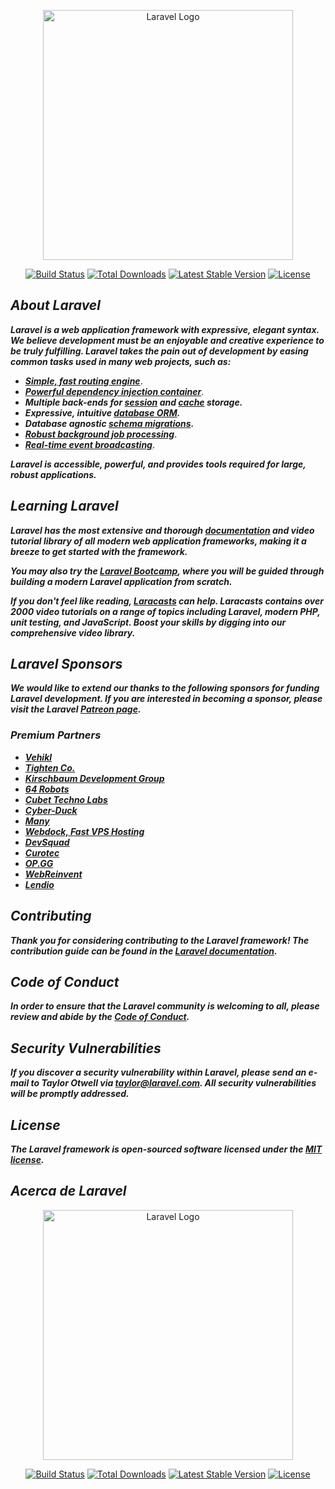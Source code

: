 <p align="center"><a href="https://laravel.com" target="_blank"><img src="https://raw.githubusercontent.com/laravel/art/master/logo-lockup/5%20SVG/2%20CMYK/1%20Full%20Color/laravel-logolockup-cmyk-red.svg" width="400" alt="Laravel Logo"></a></p>

<p align="center">
<a href="https://github.com/laravel/framework/actions"><img src="https://github.com/laravel/framework/workflows/tests/badge.svg" alt="Build Status"></a>
<a href="https://packagist.org/packages/laravel/framework"><img src="https://img.shields.io/packagist/dt/laravel/framework" alt="Total Downloads"></a>
<a href="https://packagist.org/packages/laravel/framework"><img src="https://img.shields.io/packagist/v/laravel/framework" alt="Latest Stable Version"></a>
<a href="https://packagist.org/packages/laravel/framework"><img src="https://img.shields.io/packagist/l/laravel/framework" alt="License"></a>
</p>

## **_About Laravel_**

**_Laravel is a web application framework with expressive, elegant syntax. We believe development must be an enjoyable and creative experience to be truly fulfilling. Laravel takes the pain out of development by easing common tasks used in many web projects, such as:_**

- [**_Simple, fast routing engine_**](https://laravel.com/docs/routing).
- [**_Powerful dependency injection container_**](https://laravel.com/docs/container).
- **_Multiple back-ends for [session](https://laravel.com/docs/session) and [cache](https://laravel.com/docs/cache) storage._**
- **_Expressive, intuitive [database ORM](https://laravel.com/docs/eloquent)._**
- **_Database agnostic [schema migrations](https://laravel.com/docs/migrations)._**
- [**_Robust background job processing_**](https://laravel.com/docs/queues).
- [**_Real-time event broadcasting_**](https://laravel.com/docs/broadcasting).

**_Laravel is accessible, powerful, and provides tools required for large, robust applications._**

## **_Learning Laravel_**

**_Laravel has the most extensive and thorough [documentation](https://laravel.com/docs) and video tutorial library of all modern web application frameworks, making it a breeze to get started with the framework._**

**_You may also try the [Laravel Bootcamp](https://bootcamp.laravel.com), where you will be guided through building a modern Laravel application from scratch._**

**_If you don't feel like reading, [Laracasts](https://laracasts.com) can help. Laracasts contains over 2000 video tutorials on a range of topics including Laravel, modern PHP, unit testing, and JavaScript. Boost your skills by digging into our comprehensive video library._**

## **_Laravel Sponsors_**

**_We would like to extend our thanks to the following sponsors for funding Laravel development. If you are interested in becoming a sponsor, please visit the Laravel [Patreon page](https://patreon.com/taylorotwell)._**

### **_Premium Partners_**

- **[_Vehikl_](https://vehikl.com/)**
- **[_Tighten Co._](https://tighten.co)**
- **[_Kirschbaum Development Group_](https://kirschbaumdevelopment.com)**
- **[_64 Robots_](https://64robots.com)**
- **[_Cubet Techno Labs_](https://cubettech.com)**
- **[_Cyber-Duck_](https://cyber-duck.co.uk)**
- **[_Many_](https://www.many.co.uk)**
- **[_Webdock, Fast VPS Hosting_](https://www.webdock.io/en)**
- **[_DevSquad_](https://devsquad.com)**
- **[_Curotec_](https://www.curotec.com/services/technologies/laravel/)**
- **[_OP.GG_](https://op.gg)**
- **[_WebReinvent_](https://webreinvent.com/?utm_source=laravel&utm_medium=github&utm_campaign=patreon-sponsors)**
- **[_Lendio_](https://lendio.com)**

## **_Contributing_**

**_Thank you for considering contributing to the Laravel framework! The contribution guide can be found in the [Laravel documentation](https://laravel.com/docs/contributions)._**

## **_Code of Conduct_**

**_In order to ensure that the Laravel community is welcoming to all, please review and abide by the [Code of Conduct](https://laravel.com/docs/contributions#code-of-conduct)._**

## **_Security Vulnerabilities_**

**_If you discover a security vulnerability within Laravel, please send an e-mail to Taylor Otwell via [taylor@laravel.com](mailto:taylor@laravel.com). All security vulnerabilities will be promptly addressed._**

## _License_

**_The Laravel framework is open-sourced software licensed under the [MIT license](https://opensource.org/licenses/MIT)._**

## _Acerca de Laravel_

<p align="center"><a href="https://laravel.com" target="_blank"><img src="https://raw.githubusercontent.com/laravel/art/master/logo-lockup/5%20SVG/2%20CMYK/1%20Full%20Color/laravel-logolockup-cmyk-red.svg" width="400" alt="Laravel Logo"></a></p>

<p align="center">
<a href="https://github.com/laravel/framework/actions"><img src="https://github.com/laravel/framework/workflows/tests/badge.svg" alt="Build Status"></a>
<a href="https://packagist.org/packages/laravel/framework"><img src="https://img.shields.io/packagist/dt/laravel/framework" alt="Total Downloads"></a>
<a href="https://packagist.org/packages/laravel/framework"><img src="https://img.shields.io/packagist/v/laravel/framework" alt="Latest Stable Version"></a>
<a href="https://packagist.org/packages/laravel/framework"><img src="https://img.shields.io/packagist/l/laravel/framework" alt="License"></a>
</p>
